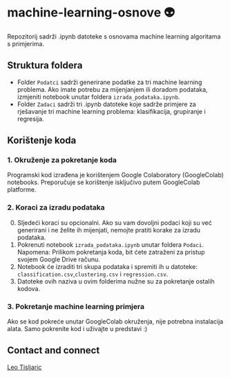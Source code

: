 # machine-learning-osnove :alien:
Repozitorij sadrži .ipynb datoteke s osnovama machine learning algoritama s primjerima.

## Struktura foldera
- Folder ```Podatci``` sadrži generirane podatke za tri machine learning problema. Ako imate potrebu za mijenjanjem ili doradom podataka, izmjeniti notebook unutar foldera ```izrada_podataka.ipynb```.
- Folder ```Zadaci``` sadrži tri .ipynb datoteke koje sadrže primjere za rješavanje tri machine learning problema: klasifikacija, grupiranje i regresija. 

## Korištenje koda

### 1. Okruženje za pokretanje koda
Programski kod izrađena je korištenjem Google Colaboratory (GoogleColab) notebooks. Preporučuje se korištenje isključivo putem GoogleColab platforme.

### 2. Koraci za izradu podataka
0. Sljedeći koraci su opcionalni. Ako su vam dovoljni podaci koji su već generirani i ne želite ih mijenjati, nemojte pratiti korake za izradu podataka.
1. Pokrenuti notebook ```izrada_podataka.ipynb``` unutar foldera ```Podaci```. Napomena: Prilikom pokretanja koda, bit ćete zatraženi za pristup svojem Google Drive računu.
2. Notebook će izraditi tri skupa podataka i spremiti ih u datoteke: ```classification.csv```,```clustering.csv``` i ```regression.csv```.
3. Datoteke ovih naziva u ovim folderima nužne su za pokretanje ostalih kodova.

### 3. Pokretanje machine learning primjera
Ako se kod pokreće unutar GoogleColab okruženja, nije potrebna instalacija alata. Samo pokrenite kod i uživajte u predstavi :)


## Contact and connect
[Leo Tisljaric](https://www.linkedin.com/in/leo-tisljaric-28a56b123/)
